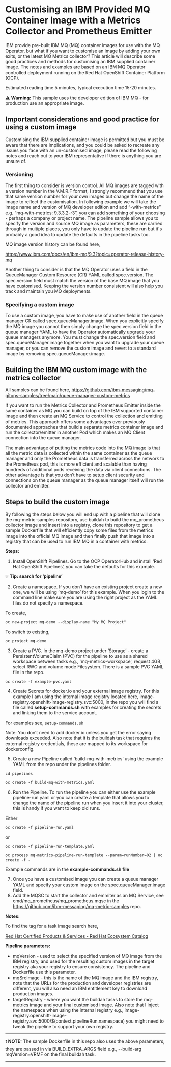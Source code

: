# Customising an IBM Provided MQ Container Image with a Metrics Collector and Prometheus Emitter

IBM provide pre\-built IBM MQ \(MQ\) container images for use with the MQ Operator, but what if you want to customise an image by adding your own exits, or the latest MQ Metrics collector? This article will describe some good practices and methods for customising an IBM supplied container image\. The notes and examples are based on an IBM MQ Operator controlled deployment running on the Red Hat OpenShift Container Platform \(OCP\)\.

Estimated reading time 5 minutes, typical execution time 15-20 minutes.

:warning: **Warning:**
This sample uses the developer edition of IBM MQ - for production use an appropriate image.

## Important considerations and good practice for using a custom image

Customising the IBM supplied container image is permitted but you must be aware that there are implications, and you could be asked to recreate any issues you face with an un-customised image, please read the following notes and reach out to your IBM representative if there is anything you are unsure of.

### Versioning

The first thing to consider is version control\. All MQ images are tagged with a version number in the V\.M\.R\.F format, I strongly recommend that you use that same version number for your own images but change the name of the image to reflect the customisation\. In following example we will take the image name and version of MQ developer edition and add “\-with\-metrics” e\.g\. “mq\-with\-metrics: 9\.3\.3\.2\-r3”, you can add something of your choosing \- perhaps a company or project name\. The pipeline sample allows you to specify the version and source MQ image as parameters, these are carried through in multiple places, you only have to update the pipeline run but it's probably a good idea to update the defaults in the pipeline tasks too.

MQ image version history can be found here,

[https://www\.ibm\.com/docs/en/ibm\-mq/9\.3?topic=operator\-release\-history\-mq](https://www.ibm.com/docs/en/ibm-mq/9.3?topic=operator-release-history-mq)

Another thing to consider is that the MQ Operator uses a field in the QueueManager Custom Resource \(CR\) YAML called spec\.version\. The spec\.version field must match the version of the base MQ image that you have customised\. Keeping the version number consistent will also help you track and maintain you MQ deployments\.

### Specifying a custom image

To use a custom image, you have to make use of another field in the queue manager CR called spec\.queueManager\.image\. When you explicitly specify the MQ image you cannot then simply change the spec\.version field in the queue manager YAML to have the Operator automatically upgrade your queue managers anymore\. You must change the spec\.version field and spec\.queueManager\.image together when you want to upgrade your queue manager, or you can remove the custom image and revert to a standard image by removing spec\.queueManager\.image\.

## Building the IBM MQ custom image with the metrics collector

All samples can be found here, [https://github\.com/ibm\-messaging/mq\-gitops\-samples/tree/main/queue\-manager\-custom\-metrics](https://github.com/ibm-messaging/mq-gitops-samples/tree/main/queue-manager-custom-metrics)

If you want to run the Metrics Collector and Prometheus Emitter inside the same container as MQ you can build on top of the IBM supported container image and then create an MQ Service to control the collection and emitting of metrics\. This approach offers some advantages over previously documented approaches that build a separate metrics container image and run the collector/emitter in another Pod which makes an MQ Client connection into the queue manager\. 

The main advantage of putting the metrics code into the MQ image is that all the metric data is collected within the same container as the queue manager and only the Prometheus data is transferred across the network to the Prometheus pod, this is more efficient and scalable than having hundreds of additional pods receiving the data via client connections\. The other advantage is that you don’t have to setup client security and connections on the queue manager as the queue manager itself will run the collector and emitter\.

## Steps to build the custom image

By following the steps below you will end up with a pipeline that will clone the mq-metric-samples repository, use buildah to build the mq_prometheus collector image and insert into a registry, clone this repository to get a sample Dockerfile that will efficiently copy some files from the metrics image into the official MQ image and then finally push that image into a registry that can be used to run IBM MQ in a container with metrics.

**Steps:**

1. Install OpenShift Pipelines. Go to the OCP OperatorHub and install ‘Red Hat OpenShift Pipelines’, you can take the defaults for this example\.

:bulb: **Tip: search for ‘pipeline’**

2. Create a namespace. If you don’t have an existing project create a new one, we will be using ‘mq\-demo’ for this example\. When you login to the command line make sure you are using the right project as the YAML files do not specify a namespace\.

To create,

```
oc new-project mq-demo --display-name "My MQ Project"
```

To switch to existing,

```
oc project mq-demo
```

3. Create a PVC. In the mq\-demo project under ‘Storage’ \- create a PersistentVolumeClaim \(PVC\) for the pipeline to use as a shared workspace between tasks e\.g\., 'mq\-metrics\-workspace', request 4GB, select RWO and volume mode Filesystem\. There is a sample PVC YAML file in the repo\.

```
oc create -f example-pvc.yaml
```

4. Create Secrets for docker\.io and your external image registry. For this example I am using the internal image registry located here, image\-registry\.openshift\-image\-registry\.svc:5000, in the repo you will find a file called **setup\-commands\.sh** with examples for creating the secrets and linking them to the service account\.

For examples see, `setup-commands.sh`

Note: You don’t need to add docker\.io unless you get the error saying downloads exceeded\. Also note that it is the buildah task that requires the external registry credentials, these are mapped to its workspace for dockerconfig\.

5. Create a new Pipeline called ‘build\-mq\-with\-metrics’ using the example YAML from the repo under the pipelines folder\.

```
cd pipelines
```
```
oc create -f build-mq-with-metrics.yaml
```

6. Run the Pipeline. To run the pipeline you can either use the example pipeline\-run yaml or you can create a template that allows you to change the name of the pipeline run when you insert it into your cluster, this is handy if you want to keep old runs\.

Either

```
oc create -f pipeline-run.yaml
```

or

```
oc create -f pipeline-run-template.yaml
```

```
oc process mq-metrics-pipeline-run-template --param=runNumber=02 | oc create -f -
```

Example commands are in the **example\-commands\.sh file**

7. Once you have a customised image you can create a queue manager YAML and specify your custom image on the spec.queueManager.image field.
8. Add the MQSC to start the collector and emmiter as an MQ Service, see cmd/mq_prometheus/mq_prometheus.mqsc in the https://github.com/ibm-messaging/mq-metric-samples repo.

**Notes:**

To find the tag for a task image search here, 

[Red Hat Certified Products & Services \- Red Hat Ecosystem Catalog](https://catalog.redhat.com/)


**Pipeline parameters:**

- mqVersion - used to select the specified version of MQ image from the IBM registry, and used for the resulting custom images in the target registry aka your registry to ensure consistency. The pipeline and Dockerfile use this parameter.
- mqSrcImage - this is the name of the MQ image and the IBM registry, note that the URLs for the production and developer registries are different, you will also need an IBM entitlement key to download production images.
- targetRegistry - where you want the buildah tasks to store the mq-metrics image and your final customised image. Also note that I inject the namespace when using the internal registry e.g., image-registry.openshift-image-registry.svc:5000/$(context.pipelineRun.namespace) you might need to tweak the pipeline to support your own registry.

---

:exclamation: **NOTE:** The sample Dockerfile in this repo also uses the above parameters, they are passed in via BUILD_EXTRA_ARGS field e.g., --build-arg mqVersion=VRMF on the final buildah task.

---

